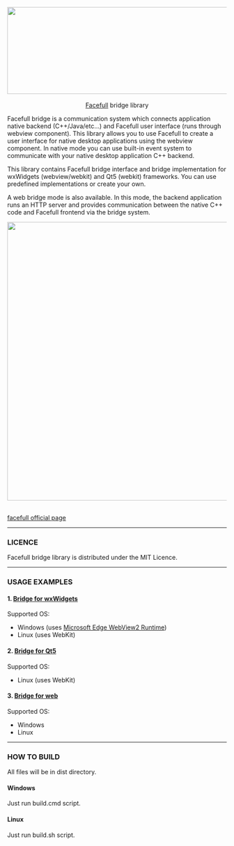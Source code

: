 <p align="center">
    <img width="600" height="200" src="https://nickware.group/repository/products/ff/logonew_t.png"><br><br>
    <a href="https://github.com/nickware44/facefull">Facefull</a> bridge library
</p>

Facefull bridge is a communication system which connects application native backend (C++/Java/etc...) and Facefull user interface (runs through webview component). 
This library allows you to use Facefull to create a user interface for native desktop applications using the webview component. In native mode you can use built-in event system to communicate with your native desktop application C++ backend.

This library contains Facefull bridge interface and bridge implementation for wxWidgets (webview/webkit) and Qt5 (webkit) frameworks.
You can use predefined implementations or create your own.

A web bridge mode is also available. In this mode, the backend application runs an HTTP server and provides communication between the native C++ code and Facefull frontend via the bridge system.

<p align="center">
    <img width="820" height="640" src="https://nickware.group/repository/products/ff/scheme_full_en.png"><br><br>
</p>


[facefull official page](https://nickware.group/products/facefull)

----------------------------------------------------------------
### LICENCE
Facefull bridge library is distributed under the MIT Licence.

----------------------------------------------------------------
### USAGE EXAMPLES
#### 1. [Bridge for wxWidgets](examples/wxwidgets)

Supported OS:
- Windows (uses [Microsoft Edge WebView2 Runtime](https://developer.microsoft.com/en-us/microsoft-edge/webview2?form=MA13LH&cs=578062562))
- Linux (uses WebKit)

#### 2. [Bridge for Qt5](examples/qt5webkit)

Supported OS:
- Linux (uses WebKit)

#### 3. [Bridge for web](examples/web_bridge)

Supported OS:
- Windows
- Linux


----------------------------------------------------------------
### HOW TO BUILD
All files will be in dist directory.
#### Windows
Just run build.cmd script.

#### Linux
Just run build.sh script.
